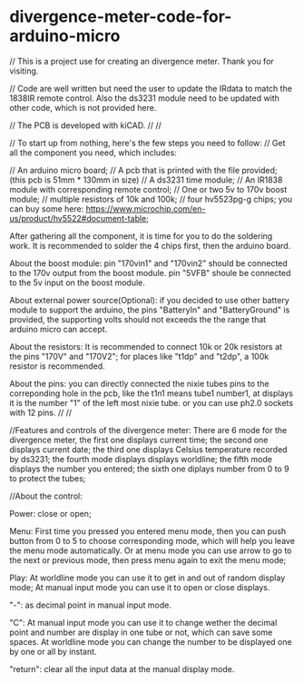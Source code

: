 # divergence-meter-code-for-arduino-micro
// This is a project use for creating an divergence meter. Thank you for visiting.

// Code are well written but need the user to update the IRdata to match the 1838IR remote control. Also the ds3231 module need to be updated with
other code, which is not provided here.

// The PCB is developed with kiCAD.
//
//

// To start up from nothing, here's the few steps you need to follow:
// Get all the component you need, which includes:

// An arduino micro board;
// A pcb that is printed with the file provided; (this pcb is 51mm * 130mm in size)
// A ds3231 time module;
// An IR1838 module with corresponding remote control;
// One or two 5v to 170v boost module;
// multiple resistors of 10k and 100k;
// four hv5523pg-g chips; you can buy some here: https://www.microchip.com/en-us/product/hv5522#document-table;

After gathering all the component, it is time for you to do the soldering work. It is recommended to solder the 4 chips first, then the arduino board.

About the boost module:
pin "170vin1" and "170vin2" should be connected to the 170v output from the boost module. pin "5VFB" shoule be connected to the 5v input on the boost module.

About external power source(Optional):
if you decided to use other battery module to support the arduino, the pins "BatteryIn" and "BatteryGround" is provided, the supporting volts should not exceeds the the range that arduino micro can accept.

About the resistors:
It is recommended to connect 10k or 20k resistors at the pins "170V" and "170V2";
for places like "t1dp" and "t2dp", a 100k resistor is recommended.

About the pins:
you can directly connected the nixie tubes pins to the correponding hole in the pcb, like the t1n1 means tube1 number1, at displays it is the number "1" of the left most nixie tube. or you can use ph2.0 sockets with 12 pins.
 //
 //


//Features and controls of the divergence meter:
There are 6 mode for the divergence meter, the first one displays current time; the second one displays current date; the third one
displays Celsius temperature recorded by ds3231; the fourth mode displays displays worldline; the fifth mode displays the number you entered;
the sixth one diplays number from 0 to 9 to protect the tubes;

//About the control:

Power: close or open;

Menu: First time you pressed you entered menu mode, then you can push button from 0 to 5 to choose corresponding mode, which will help you leave the menu mode automatically. Or at menu mode you can use arrow to go to the next or previous mode, then press menu again to exit the menu mode;

Play: At worldline mode you can use it to get in and out of random display mode; At manual input mode you can use it to open or close displays.

"-": as decimal point in manual input mode.

"C": At manual input mode you can use it to change wether the decimal point and number are display in one tube or not, which can save some spaces. At worldline mode you can change the number to be displayed one by one or all by instant.

"return": clear all the input data at the manual display mode.
